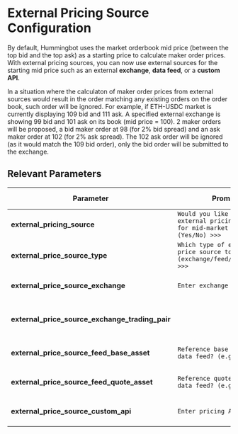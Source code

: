 # External Pricing Source Configuration

By default, Hummingbot uses the market orderbook mid price (between the top bid and the top ask) as a starting price to calculate maker order prices. 
With external pricing sources, you can now use external sources for the starting mid price such as an external **exchange**, **data feed**, or a **custom API**.

In a situation where the calculaton of maker order prices from external sources would result in the order matching any existing orders on the order book, such order will be ignored. For example, if ETH-USDC market is currently displaying 109 bid and 111 ask. A specified external exchange is showing 99 bid and 101 ask on its book (mid price = 100). 2 maker orders will be proposed, a bid maker order at 98 (for 2% bid spread) and an ask maker order at 102 (for 2% ask spread). The 102 ask order will be ignored (as it would match the 109 bid order), only the bid order will be submitted to the exchange. 


## Relevant Parameters

| Parameter | Prompt | Definition | Default Value |
|-----------|--------|------------|---------------|
| **external_pricing_source** | `Would you like to use an external pricing source for mid-market price? (Yes/No) >>>` | Whether to use external pricing source for the mid price. | `false` |
| **external_price_source_type** | `Which type of external price source to use? (exchange/feed/custom_api) >>>` | The type of external pricing source (exchange/feed/custom_api) | `none` |
| **external_price_source_exchange** | `Enter exchange name >>> ` | An external exchange name (for external exchange pricing source) | `none` |
| **external_price_source_exchange_trading_pair** | |  A trading pair for the external exchange (for external exchange pricing source). | `none` |
| **external_price_source_feed_base_asset** | `Reference base asset from data feed? (e.g. ETH) >>>` | A base asset, e.g. ETH (for external feed pricing source). | `none` |
| **external_price_source_feed_quote_asset** | `Reference quote asset from data feed? (e.g. USD) >>>` | A quote asset, e.g. USD (for external feed pricing source). | `none` |
| **external_price_source_custom_api** | `Enter pricing API URL >>>` | An external api that returns price (for external custom_api pricing source). | `none` |